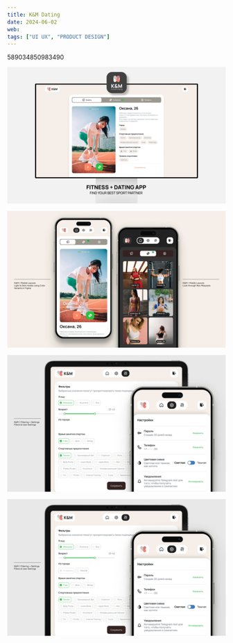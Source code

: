 ```yaml
---
title: K&M Dating
date: 2024-06-02
web:
tags: ["UI UX", "PRODUCT DESIGN"]
---
```


589034850983490

![km-case-1@2x](./km-case-1@2x.webp)


![km-case-2@2x@2x](./km-case-2@2x.webp)


![km-case-3@2x@2x](./km-case-3@2x.webp)


![km-case-4@2x@2x](./km-case-4@2x.webp)

